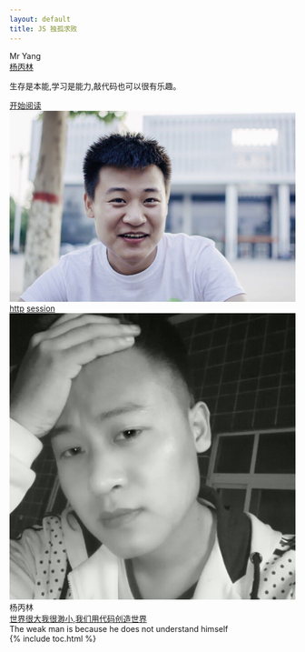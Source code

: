 ```yaml
---
layout: default
title: JS 独孤求败
---
```


<section class='book'>
  <div class='wrapper-inside clearfix'>
    <div class='top-large'>
      <div class='book-title'>
        Mr Yang
      </div>
      <div class='book-author'>
        <a href="https://mryang93.github.io/myblog">杨丙林</a>
      </div>
      <p class='book-description'>
        生存是本能,学习是能力,敲代码也可以很有乐趣。
      </p>
      <a href="#toc" class="read-btn">开始阅读</a>
    </div>
    <img alt="git" class="book-image" src="images/book-cover.jpg"/>
  </div>
</section>
<div class="divider">
  <a href="#http">http</a>
  <a href="#session">session</a>


</div>
<div class="reviewers">
  <div class="name-card">
    <img src="images/card.jpg">
    <div class="text">
      <div class="name">
       杨丙林
      </div>
      <div class="job-title"><a href="https://github.com/mryang93">世界很大我很渺小,我们用代码创造世界</a></div>
      The weak man is because he does not understand himself
    </div>
  </div>
</div>
<div id="toc"></div>
{% include toc.html %}
